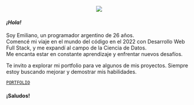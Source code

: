 <p align=center><img src=./GIT-HEADER><p>

#### ***¡Hola!***

Soy Emiliano, un programador argentino de 26 años.<br>
Comencé mi viaje en el mundo del código en el 2022 con Desarrollo Web Full Stack, y me expandí al campo de la Ciencia de Datos.<br>
Me encanta estar en constante aprendizaje y enfrentar nuevos desafíos.<br>

Te invito a explorar mi portfolio para ve algunos de mis proyectos. Siempre estoy buscando mejorar y demostrar mis habilidades.<br>

[`PORTFOLIO`](https://emiliand98.netlify.app/)

#### **¡Saludos!**
